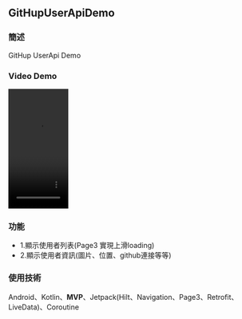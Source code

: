 <h2>GitHupUserApiDemo</h2>

<h3>簡述</h3>
<p>GitHup UserApi Demo</p>

<h3>Video Demo</h3>
<video 
width="120" height="240" src="https://user-images.githubusercontent.com/16238242/182602686-8d2c734d-37ec-419c-9378-86d160d82c4a.mp4" >
</video>

<h3>功能</h3>
<ul>
<li>1.顯示使用者列表(Page3 實現上滑loading)</li>
<li>2.顯示使用者資訊(圖片、位置、github連接等等)</li>
</ul>

<h3>使用技術</h3>
<p>Android、Kotlin、<b>MVP</b>、Jetpack(Hilt、Navigation、Page3、Retrofit、LiveData)、Coroutine</p>

